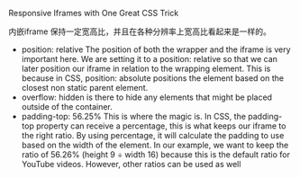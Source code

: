 
Responsive Iframes with One Great CSS Trick

内嵌iframe 保持一定宽高比，并且在各种分辨率上宽高比看起来是一样的。

- position: relative The position of both the wrapper and the iframe is very important here. We are setting it to a position: relative so that we can later position our iframe in relation to the wrapping element. This is because in CSS, position: absolute positions the element based on the closest non static parent element.
- overflow: hidden is there to hide any elements that might be placed outside of the container.
- padding-top: 56.25% This is where the magic is. In CSS, the padding-top property can receive a percentage, this is what keeps our iframe to the right ratio. By using percentage, it will calculate the padding to use based on the width of the element. In our example, we want to keep the ratio of 56.26% (height 9 ÷ width 16) because this is the default ratio for YouTube videos. However, other ratios can be used as well